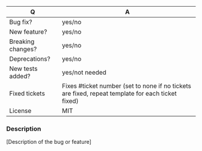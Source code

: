 <!-- Please change the Answers in the table below
     to reflect the contents of your pull request. -->

| Q                 | A
| ----------------- | ---
| Bug fix?          | yes/no
| New feature?      | yes/no
| Breaking changes? | yes/no
| Deprecations?     | yes/no
| New tests added?  | yes/not needed
| Fixed tickets     | Fixes #ticket number (set to none if no tickets are fixed, repeat template for each ticket fixed)
| License           | MIT

### Description

[Description of the bug or feature]
